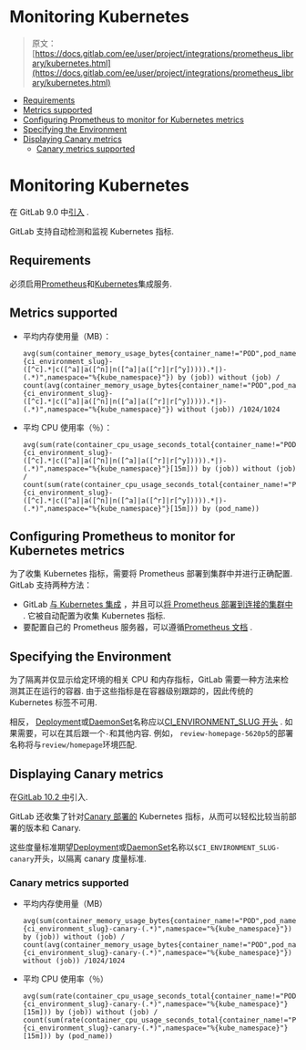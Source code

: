 # Monitoring Kubernetes

> 原文：[https://docs.gitlab.com/ee/user/project/integrations/prometheus_library/kubernetes.html](https://docs.gitlab.com/ee/user/project/integrations/prometheus_library/kubernetes.html)

*   [Requirements](#requirements)
*   [Metrics supported](#metrics-supported)
*   [Configuring Prometheus to monitor for Kubernetes metrics](#configuring-prometheus-to-monitor-for-kubernetes-metrics)
*   [Specifying the Environment](#specifying-the-environment)
*   [Displaying Canary metrics](#displaying-canary-metrics-premium)
    *   [Canary metrics supported](#canary-metrics-supported)

# Monitoring Kubernetes[](#monitoring-kubernetes "Permalink")

在 GitLab 9.0 中[引入](https://gitlab.com/gitlab-org/gitlab-foss/-/merge_requests/8935) .

GitLab 支持自动检测和监视 Kubernetes 指标.

## Requirements[](#requirements "Permalink")

必须启用[Prometheus](../prometheus.html)和[Kubernetes](../kubernetes.html)集成服务.

## Metrics supported[](#metrics-supported "Permalink")

*   平均内存使用量（MB）：

    ```
    avg(sum(container_memory_usage_bytes{container_name!="POD",pod_name=~"^%{ci_environment_slug}-([^c].*|c([^a]|a([^n]|n([^a]|a([^r]|r[^y])))).*|)-(.*)",namespace="%{kube_namespace}"}) by (job)) without (job) / count(avg(container_memory_usage_bytes{container_name!="POD",pod_name=~"^%{ci_environment_slug}-([^c].*|c([^a]|a([^n]|n([^a]|a([^r]|r[^y])))).*|)-(.*)",namespace="%{kube_namespace}"}) without (job)) /1024/1024 
    ```

*   平均 CPU 使用率（％）：

    ```
    avg(sum(rate(container_cpu_usage_seconds_total{container_name!="POD",pod_name=~"^%{ci_environment_slug}-([^c].*|c([^a]|a([^n]|n([^a]|a([^r]|r[^y])))).*|)-(.*)",namespace="%{kube_namespace}"}[15m])) by (job)) without (job) / count(sum(rate(container_cpu_usage_seconds_total{container_name!="POD",pod_name=~"^%{ci_environment_slug}-([^c].*|c([^a]|a([^n]|n([^a]|a([^r]|r[^y])))).*|)-(.*)",namespace="%{kube_namespace}"}[15m])) by (pod_name)) 
    ```

## Configuring Prometheus to monitor for Kubernetes metrics[](#configuring-prometheus-to-monitor-for-kubernetes-metrics "Permalink")

为了收集 Kubernetes 指标，需要将 Prometheus 部署到集群中并进行正确配置. GitLab 支持两种方法：

*   GitLab [与 Kubernetes 集成](../../clusters/index.html) ，并且可以[将 Prometheus 部署到连接的集群中](../prometheus.html#managed-prometheus-on-kubernetes) . 它被自动配置为收集 Kubernetes 指标.
*   要配置自己的 Prometheus 服务器，可以遵循[Prometheus 文档](https://s0prometheus0io.icopy.site/docs/introduction/overview/) .

## Specifying the Environment[](#specifying-the-environment "Permalink")

为了隔离并仅显示给定环境的相关 CPU 和内存指标，GitLab 需要一种方法来检测其正在运行的容器. 由于这些指标是在容器级别跟踪的，因此传统的 Kubernetes 标签不可用.

相反， [Deployment](https://kubernetes.io/docs/concepts/workloads/controllers/deployment/)或[DaemonSet](https://kubernetes.io/docs/concepts/workloads/controllers/daemonset/)名称应以[CI_ENVIRONMENT_SLUG 开头](../../../../ci/variables/README.html#predefined-environment-variables) . 如果需要，可以在其后跟一个`-`和其他内容. 例如， `review-homepage-5620p5`的部署名称将与`review/homepage`环境匹配.

## Displaying Canary metrics[](#displaying-canary-metrics-premium "Permalink")

在[GitLab 10.2 中](https://gitlab.com/gitlab-org/gitlab-foss/-/merge_requests/15201)引入.

GitLab 还收集了针对[Canary 部署的](../../canary_deployments.html) Kubernetes 指标，从而可以轻松比较当前部署的版本和 Canary.

这些度量标准期望[Deployment](https://kubernetes.io/docs/concepts/workloads/controllers/deployment/)或[DaemonSet](https://kubernetes.io/docs/concepts/workloads/controllers/daemonset/)名称以`$CI_ENVIRONMENT_SLUG-canary`开头，以隔离 canary 度量标准.

### Canary metrics supported[](#canary-metrics-supported "Permalink")

*   平均内存使用量（MB）

    ```
    avg(sum(container_memory_usage_bytes{container_name!="POD",pod_name=~"^%{ci_environment_slug}-canary-(.*)",namespace="%{kube_namespace}"}) by (job)) without (job) / count(avg(container_memory_usage_bytes{container_name!="POD",pod_name=~"^%{ci_environment_slug}-canary-(.*)",namespace="%{kube_namespace}"}) without (job)) /1024/1024 
    ```

*   平均 CPU 使用率（％）

    ```
    avg(sum(rate(container_cpu_usage_seconds_total{container_name!="POD",pod_name=~"^%{ci_environment_slug}-canary-(.*)",namespace="%{kube_namespace}"}[15m])) by (job)) without (job) / count(sum(rate(container_cpu_usage_seconds_total{container_name!="POD",pod_name=~"^%{ci_environment_slug}-canary-(.*)",namespace="%{kube_namespace}"}[15m])) by (pod_name)) 
    ```